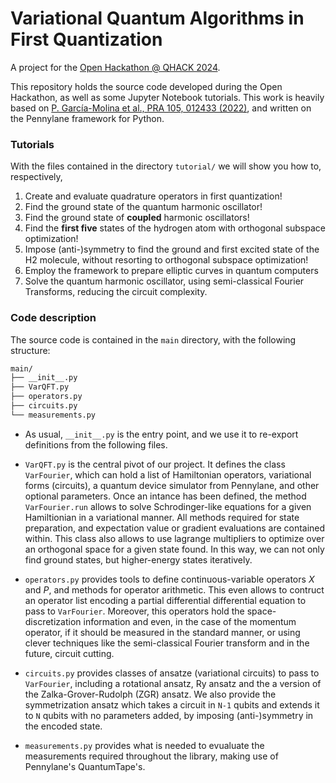 # Variational Quantum Algorithms in First Quantization

A project for the [Open Hackathon @ QHACK 2024](https://qhack.ai/online-events/#open-hackathon).

This repository holds the source code developed during the Open Hackathon, as well as some Jupyter Notebook tutorials.
This work is heavily based on [P. García-Molina et al., PRA 105, 012433 (2022)](https://journals.aps.org/pra/abstract/10.1103/PhysRevA.105.012433), and written on the Pennylane framework for Python.

### Tutorials

With the files contained in the directory `tutorial/` we will show you how to, respectively,

1. Create and evaluate quadrature operators in first quantization!
2. Find the ground state of the quantum harmonic oscillator!
3. Find the ground state of **coupled** harmonic oscillators!
4. Find the **first five** states of the hydrogen atom with orthogonal subspace optimization!
5. Impose (anti-)symmetry to find the ground and first excited state of the H2 molecule, without resorting to orthogonal subspace optimization!
6. Employ the framework to prepare elliptic curves in quantum computers
7. Solve the quantum harmonic oscillator, using semi-classical Fourier Transforms, reducing the circuit complexity.

### Code description

The source code is contained in the `main` directory, with the following structure:

```sh
main/
├── __init__.py
├── VarQFT.py
├── operators.py
├── circuits.py
└── measurements.py
```

* As usual, `__init__.py` is the entry point, and we use it to re-export definitions from the following files.

* `VarQFT.py` is the central pivot of our project. It defines the class `VarFourier`, which can hold a list of Hamiltonian operators, variational forms (circuits), a quantum device simulator from Pennylane, and other optional parameters. Once an intance has been defined, the method `VarFourier.run` allows to solve Schrodinger-like equations for a given Hamiltionian in a variational manner. All methods required for state preparation, and expectation value or gradient evaluations are contained within. This class also allows to use lagrange multipliers to optimize over an orthogonal space for a given state found. In this way, we can not only find ground states, but higher-energy states iteratively.

* `operators.py` provides tools to define continuous-variable operators $X$ and $P$, and methods for operator arithmetic. This even allows to contruct an operator list encoding a partial differential differential equation to pass to `VarFourier`. Moreover, this operators hold the space-discretization information and even, in the case of the momentum operator, if it should be measured in the standard manner, or using clever techniques like the semi-classical Fourier transform and in the future, circuit cutting.

* `circuits.py` provides classes of ansatze (variational circuits) to pass to `VarFourier`, including a rotational ansatz, Ry ansatz and the a version of the Zalka-Grover-Rudolph (ZGR) ansatz. We also provide the symmetrization ansatz which takes a circuit in `N-1` qubits and extends it to `N` qubits with no parameters added, by imposing (anti-)symmetry in the encoded state.

* `measurements.py` provides what is needed to evualuate the measurements required throughout the library, making use of Pennylane's QuantumTape's.
